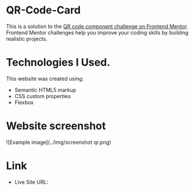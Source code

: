 # QR-Code-Card

This is a solution to the [QR code component challenge on Frontend Mentor](https://www.frontendmentor.io/challenges/qr-code-component-iux_sIO_H). Frontend Mentor challenges help you improve your coding skills by building realistic projects. 

# Technologies I Used.
This website was created using:

- Semantic HTML5 markup
- CSS custom properties
- Flexbox

# Website screenshot

![Example image](../img/screenshot qr.png)

# Link
- Live Site URL: 
